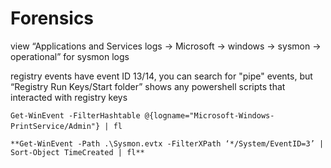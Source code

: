 # Forensics
view “Applications and Services logs → Microsoft → windows → sysmon → operational” for sysmon logs

registry events have event ID 13/14, you can search for "pipe" events, but “Registry Run Keys/Start folder” shows any powershell scripts that interacted with registry keys

`Get-WinEvent -FilterHashtable @{logname="Microsoft-Windows-PrintService/Admin"} | fl`    

`**Get-WinEvent -Path .\Sysmon.evtx -FilterXPath ‘*/System/EventID=3’ | Sort-Object TimeCreated | fl**`